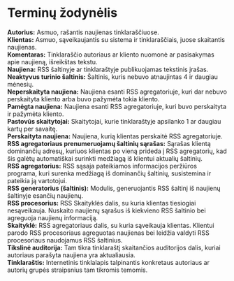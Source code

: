 # Terminų žodynėlis

**Autorius:** Asmuo, rašantis naujienas tinklaraščiuose.  
**Klientas:** Asmuo, sąveikaujantis su sistema ir tinklaraščiais, juose skaitantis naujienas.  
**Komentaras:** Tinklaraščio autoriaus ar kliento nuomonė ar pasisakymas apie naujieną, išreikštas tekstu.  
**Naujiena:** RSS šaltinyje ar tinklaraštyje publikuojamas tekstinis įrašas.  
**Neaktyvus turinio šaltinis:** Šaltinis, kuris nebuvo atnaujintas 4 ir daugiau mėnesių.  
**Neperskaityta naujiena:** Naujiena esanti RSS agregatoriuje, kuri dar nebuvo perskaityta kliento arba buvo pažymėta tokia kliento.   
**Pamėgta naujiena:** Naujiena esanti RSS agregatoriuje, kuri buvo perskaityta ir pažymėta kliento.  
**Pastovūs skaitytojai:** Skaitytojai, kurie tinklaraštyje apsilanko 1 ar daugiau kartų per savaitę.  
**Perskaityta naujiena:** Naujiena, kurią klientas perskaitė RSS agregatoriuje.  
**RSS agregatoriaus prenumeruojamų šaltinių sąrašas:** Sąrašas klientą dominančių adresų, kuriuos klientas po vieną prideda į RSS agregatorių, kad šis galėtų automatiškai surinkti medžiagą iš klientui aktualių šaltinių.  
**RSS agregatorius:** RSS sąsaja pateikiamos informacijos peržiūros programa, kuri surenka medžiagą iš dominančių šaltinių, susistemina ir pateikia ją vartotojui.  
**RSS generatorius (šaltinis):** Modulis, generuojantis RSS šaltinį iš naujienų šaltinyje esančių naujienų.  
**RSS procesorius:** RSS Skaityklės dalis, su kuria klientas tiesiogiai nesąveikauja. Nuskaito naujienų sąrašus iš kiekvieno RSS šaltinio bei agreguoja naujienų informaciją.  
**Skaityklė:** RSS agregatoriaus dalis, su kuria sąveikauja klientas. Klientui parodo RSS procesoriaus agreguotas naujienas bei leidžia valdyti RSS procesoriaus naudojamus RSS šaltinius.  
**Tikslinė auditorija:** Tam tikra tinklaraštį skaitančios auditorijos dalis, kuriai autoriaus parašyta naujiena yra aktualiausia.  
**Tinklaraštis:** Internetinis tinklalapis talpinantis konkretaus autoriaus ar autorių grupės straipsnius tam tikromis temomis.  

